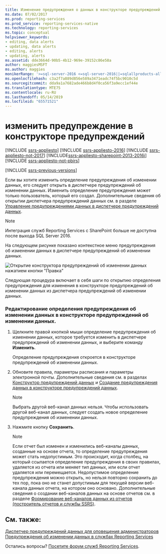 ```yaml
---
title: Изменение предупреждения о данных в конструкторе предупреждений | Документы Майкрософт
ms.date: 07/02/2017
ms.prod: reporting-services
ms.prod_service: reporting-services-native
ms.technology: reporting-services
ms.topic: conceptual
helpviewer_keywords:
- editing, data alerts
- updating, data alerts
- editing, alerts
- updating, alerts
ms.assetid: dde3664d-90b5-4b12-969e-39152c86e58a
author: maggiesMSFT
ms.author: maggies
monikerRange: '>=sql-server-2016 <=sql-server-2016||=sqlallproducts-allversions'
ms.openlocfilehash: c3a2f7a889d856e589a3471eadc74f5bc9010c5d
ms.sourcegitcommit: dda9a1a7682ade466b8d4f0ca56f3a9ecc1ef44e
ms.translationtype: MTE75
ms.contentlocale: ru-RU
ms.lasthandoff: 05/14/2019
ms.locfileid: "65571521"
---
```

# <a name="edit-a-data-alert-in-alert-designer"></a>изменить предупреждение в конструкторе предупреждений

[!INCLUDE [ssrs-appliesto](../includes/ssrs-appliesto.md)] [!INCLUDE [ssrs-appliesto-2016](../includes/ssrs-appliesto-2016.md)] [!INCLUDE [ssrs-appliesto-not-2017](../includes/ssrs-appliesto-not-2017.md)] [!INCLUDE[ssrs-appliesto-sharepoint-2013-2016i](../includes/ssrs-appliesto-sharepoint-2013-2016.md)] [!INCLUDE [ssrs-appliesto-not-pbirs](../includes/ssrs-appliesto-not-pbirs.md)]

[!INCLUDE [ssrs-previous-versions](../includes/ssrs-previous-versions.md)]

Если вы хотите изменить определение предупреждения об изменении данных, его следует открыть в диспетчере предупреждений об изменении данных. Изменить определение предупреждения может только пользователь, который его создал. Дополнительные сведения об открытии диспетчера предупреждений данных см. в разделе [Управление предупреждениями данных в диспетчере предупреждений данных](../reporting-services/manage-my-data-alerts-in-data-alert-manager.md).

> [!NOTE]
> Интеграция служб Reporting Services с SharePoint больше не доступна после выхода SQL Server 2016.

 На следующем рисунке показано контекстное меню предупреждения об изменении данных в диспетчере предупреждений об изменении данных.  
  
 ![Открытие конструктора предупреждений об изменении данных нажатием кнопки "Правка"](../reporting-services/media/rs-alertmanageriwopendesigner.gif "Открытие конструктора предупреждений об изменении данных нажатием кнопки \"Правка\"")  
  
 Следующая процедура включает в себя шаги по открытию определения предупреждения для изменения в конструкторе предупреждений об изменении данных из диспетчера предупреждений об изменении данных.  
  
### <a name="to-edit-a-data-alert-definition-in-data-alert-designer"></a>Редактирование определения предупреждения об изменении данных в конструкторе предупреждений об изменении данных.  
  
1.  Щелкните правой кнопкой мыши определение предупреждения об изменении данных, которое требуется изменить в диспетчере предупреждений об изменении данных, и выберите команду **Изменить**.  
  
     Определение предупреждения откроется в конструкторе предупреждений об изменении данных.  
  
2.  Обновите правила, параметры расписания и параметры электронной почты. Дополнительные сведения см. в разделах [Конструктор предупреждений данных](../reporting-services/data-alert-designer.md) и [Создание предупреждения данных в конструкторе предупреждений данных](../reporting-services/create-a-data-alert-in-data-alert-designer.md).  
  
    > [!NOTE]  
    >  Выбрать другой веб-канал данных нельзя. Чтобы использовать другой веб-канал данных, следует создать новое определение предупреждения об изменении данных.  
  
3.  Нажмите кнопку **Сохранить**.  
  
    > [!NOTE]  
    >  Если отчет был изменен и изменились веб-каналы данных, созданные на основе отчета, то определение предупреждения может стать недопустимым. Это происходит, когда столбец, на который ссылается определение предупреждения в своих правилах, удаляется из отчета или меняет тип данных, или если отчет удаляется или перемещается. Недопустимое определение предупреждения можно открыть, но нельзя повторно сохранить до тех пор, пока оно не станет допустимым для текущей версии веб-канала данных отчета, на котором оно основано. Дополнительные сведения о создании веб-каналов данных на основе отчетов см. в разделе [Формирование веб-каналов данных из отчетов (построитель отчетов и службы SSRS)](../reporting-services/report-builder/generating-data-feeds-from-reports-report-builder-and-ssrs.md).  

## <a name="see-also"></a>См. также:

[Диспетчер предупреждений данных для оповещения администраторов](../reporting-services/data-alert-manager-for-alerting-administrators.md)   
[Предупреждения об изменении данных в службах Reporting Services](../reporting-services/reporting-services-data-alerts.md)  

Остались вопросы? [Посетите форум служб Reporting Services](https://go.microsoft.com/fwlink/?LinkId=620231).
